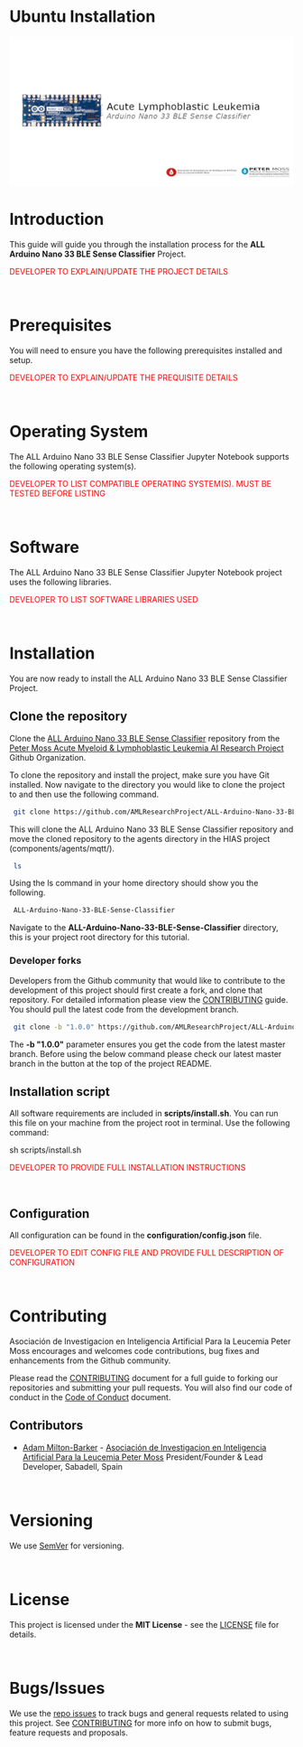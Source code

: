 # Ubuntu Installation

![ALL Arduino Nano 33 BLE Sense Classifier](../img/project-banner.jpg)

# Introduction
This guide will guide you through the installation process for the **ALL Arduino Nano 33 BLE Sense Classifier** Project.

<font color='red'>DEVELOPER TO EXPLAIN/UPDATE THE PROJECT DETAILS</font>

&nbsp;

# Prerequisites
You will need to ensure you have the following prerequisites installed and setup.

<font color='red'>DEVELOPER TO EXPLAIN/UPDATE THE PREQUISITE DETAILS</font>

&nbsp;

# Operating System
The ALL Arduino Nano 33 BLE Sense Classifier Jupyter Notebook supports the following operating system(s).

<font color='red'>DEVELOPER TO LIST COMPATIBLE OPERATING SYSTEM(S). MUST BE TESTED BEFORE LISTING</font>

&nbsp;

# Software
The ALL Arduino Nano 33 BLE Sense Classifier Jupyter Notebook project uses the following libraries.

<font color='red'>DEVELOPER TO LIST SOFTWARE LIBRARIES USED</font>

&nbsp;

# Installation
You are now ready to install the ALL Arduino Nano 33 BLE Sense Classifier Project.

## Clone the repository

Clone the [ALL Arduino Nano 33 BLE Sense Classifier](https://github.com/AMLResearchProject/ALL-Arduino-Nano-33-BLE-Sense-Classifier " ALL Arduino Nano 33 BLE Sense Classifier") repository from the [Peter Moss Acute Myeloid & Lymphoblastic Leukemia AI Research Project](https://github.com/AMLResearchProject "Peter Moss Acute Myeloid & Lymphoblastic Leukemia AI Research Project") Github Organization.

To clone the repository and install the project, make sure you have Git installed. Now navigate to the directory you would like to clone the project to and then use the following command.

``` bash
 git clone https://github.com/AMLResearchProject/ALL-Arduino-Nano-33-BLE-Sense-Classifier.git
```

This will clone the ALL Arduino Nano 33 BLE Sense Classifier repository and move the cloned repository to the agents directory in the HIAS project (components/agents/mqtt/).

``` bash
 ls
```

Using the ls command in your home directory should show you the following.

``` bash
 ALL-Arduino-Nano-33-BLE-Sense-Classifier
```

Navigate to the **ALL-Arduino-Nano-33-BLE-Sense-Classifier** directory, this is your project root directory for this tutorial.

### Developer forks

Developers from the Github community that would like to contribute to the development of this project should first create a fork, and clone that repository. For detailed information please view the [CONTRIBUTING](https://github.com/AMLResearchProject/ALL-Arduino-Nano-33-BLE-Sense-Classifier/blob/master/CONTRIBUTING.md "CONTRIBUTING") guide. You should pull the latest code from the development branch.

``` bash
 git clone -b "1.0.0" https://github.com/AMLResearchProject/ALL-Arduino-Nano-33-BLE-Sense-Classifier.git
```

The **-b "1.0.0"** parameter ensures you get the code from the latest master branch. Before using the below command please check our latest master branch in the button at the top of the project README.

## Installation script
All software requirements are included in **scripts/install.sh**. You can run this file on your machine from the project root in terminal. Use the following command:

 sh scripts/install.sh

<font color='red'>DEVELOPER TO PROVIDE FULL INSTALLATION INSTRUCTIONS</font>

&nbsp;

## Configuration

All configuration can be found in the **configuration/config.json** file.

<font color='red'>DEVELOPER TO EDIT CONFIG FILE AND PROVIDE FULL DESCRIPTION OF CONFIGURATION</font>

&nbsp;

# Contributing
Asociación de Investigacion en Inteligencia Artificial Para la Leucemia Peter Moss encourages and welcomes code contributions, bug fixes and enhancements from the Github community.

Please read the [CONTRIBUTING](https://github.com/AMLResearchProject/ALL-Arduino-Nano-33-BLE-Sense-Classifier/blob/main/CONTRIBUTING.md "CONTRIBUTING") document for a full guide to forking our repositories and submitting your pull requests. You will also find our code of conduct in the [Code of Conduct](https://github.com/AMLResearchProject/ALL-Arduino-Nano-33-BLE-Sense-Classifier/blob/main/CODE-OF-CONDUCT.md) document.

## Contributors
- [Adam Milton-Barker](https://www.leukemiaairesearch.com/association/volunteers/adam-milton-barker "Adam Milton-Barker") - [Asociación de Investigacion en Inteligencia Artificial Para la Leucemia Peter Moss](https://www.leukemiaresearchassociation.ai "Asociación de Investigacion en Inteligencia Artificial Para la Leucemia Peter Moss") President/Founder & Lead Developer, Sabadell, Spain

&nbsp;

# Versioning
We use [SemVer](https://semver.org/) for versioning.

&nbsp;

# License
This project is licensed under the **MIT License** - see the [LICENSE](https://github.com/AMLResearchProject/ALL-Arduino-Nano-33-BLE-Sense-Classifier/blob/main/LICENSE "LICENSE") file for details.

&nbsp;

# Bugs/Issues
We use the [repo issues](https://github.com/AMLResearchProject/ALL-Arduino-Nano-33-BLE-Sense-Classifier/issues "repo issues") to track bugs and general requests related to using this project. See [CONTRIBUTING](https://github.com/AMLResearchProject/ALL-Arduino-Nano-33-BLE-Sense-Classifier/blob/main/CONTRIBUTING.md "CONTRIBUTING") for more info on how to submit bugs, feature requests and proposals.